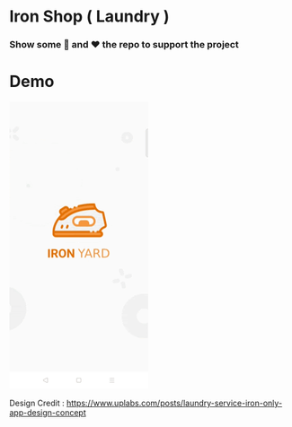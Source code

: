 # Iron Shop ( Laundry )
### Show some 🌟 and ❤️ the repo to support the project
 

 # Demo  
<p>
      <img src="https://github.com/suryadevsingh/IronShop/blob/master/asset/screenshots/ironShop.gif" alt="IronShop.com">
  </p>
  
  Design Credit : https://www.uplabs.com/posts/laundry-service-iron-only-app-design-concept
